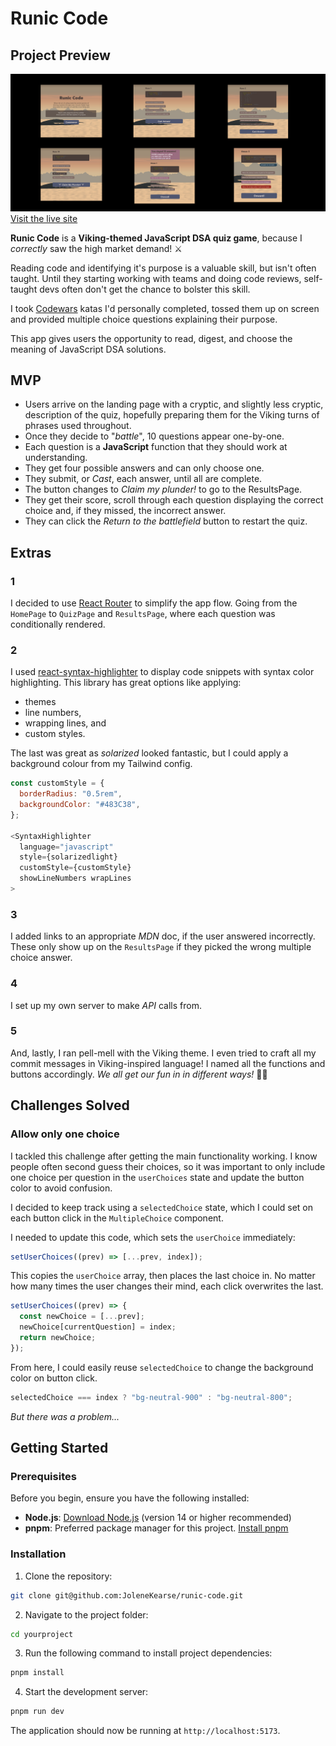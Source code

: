# Runic Code

## Project Preview

![App flow](client/src/assets/runic-code.png)
[Visit the live site](https://runic-code.onrender.com/)

**Runic Code** is a **Viking-themed JavaScript DSA quiz game**, because I *correctly* saw the high market demand! ⚔️

Reading code and identifying it's purpose is a valuable skill, but isn't often taught.  Until they starting working with teams and doing code reviews, self-taught devs often don't get the chance to bolster this skill.

I took [Codewars](https://www.codewars.com/) katas I'd personally completed, tossed them up on screen and provided multiple choice questions explaining their purpose.  

This app gives users the opportunity to read, digest, and choose the meaning of JavaScript DSA solutions.

## MVP

- Users arrive on the landing page with a cryptic, and slightly less cryptic, description of the quiz, hopefully preparing them for the Viking turns of phrases used throughout.
- Once they decide to "*battle*", 10 questions appear one-by-one.
- Each question is a **JavaScript** function that they should work at understanding.
- They get four possible answers and can only choose one.
- They submit, or *Cast*, each answer, until all are complete.
- The button changes to *Claim my plunder!* to go to the ResultsPage.
- They get their score, scroll through each question displaying the correct choice and, if they missed, the incorrect answer.
- They can click the *Return to the battlefield* button to restart the quiz.

## Extras

### 1
I decided to use [React Router](https://reactrouter.com/en/main) to simplify the app flow.  Going from the `HomePage` to `QuizPage` and `ResultsPage`, where each question was conditionally rendered.

### 2
I used [react-syntax-highlighter](https://www.npmjs.com/package/react-syntax-highlighter) to display code snippets with syntax color highlighting.  This library has great options like applying: 
- themes
- line numbers,
- wrapping lines, and
- custom styles.

The last was great as *solarized* looked fantastic, but I could apply a background colour from my Tailwind config.  

```javascript
const customStyle = {
  borderRadius: "0.5rem",
  backgroundColor: "#483C38",
};

<SyntaxHighlighter
  language="javascript"
  style={solarizedlight}
  customStyle={customStyle}
  showLineNumbers wrapLines
>
```
### 3

I added links to an appropriate *MDN* doc, if the user answered incorrectly.  These only show up on the `ResultsPage` if they picked the wrong multiple choice answer.  

### 4

I set up my own server to make *API* calls from.

### 5
And, lastly, I ran pell-mell with the Viking theme.  I even tried to craft all my commit messages in Viking-inspired language!  I named all the functions and buttons accordingly. *We all get our fun in in different ways!* 🤷‍♀️

## Challenges Solved

### Allow only one choice

I tackled this challenge after getting the main functionality working.  I know people often second guess their choices, so it was important to only include one choice per question in the `userChoices` state and update the button color to avoid confusion.

I decided to keep track using a `selectedChoice` state, which I could set on each button click in the `MultipleChoice` component.

I needed to update this code, which sets the `userChoice` immediately:

```javascript
setUserChoices((prev) => [...prev, index]);
```

This copies the `userChoice` array, then places the last choice in. No matter how many times the user changes their mind, each click overwrites the last.
```javascript
setUserChoices((prev) => {
  const newChoice = [...prev];
  newChoice[currentQuestion] = index;
  return newChoice;
});
```

From here, I could easily reuse `selectedChoice` to change the background color on button click.

```javascript
selectedChoice === index ? "bg-neutral-900" : "bg-neutral-800";
```

*But there was a problem...*



## Getting Started

### Prerequisites

Before you begin, ensure you have the following installed:

- **Node.js**: [Download Node.js](https://nodejs.org/) (version 14 or higher recommended)
- **pnpm**: Preferred package manager for this project. [Install pnpm](https://pnpm.io/installation)

### Installation

1. Clone the repository:
```bash
git clone git@github.com:JoleneKearse/runic-code.git
```
2. Navigate to the project folder:
```bash
cd yourproject
  ```

3. Run the following command to install project dependencies:
```bash
pnpm install
```
4. Start the development server:
```bash
pnpm run dev
```
The application should now be running at `http://localhost:5173`.